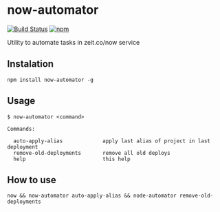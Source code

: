 # now-automator

[![Build Status](https://travis-ci.org/andreleite/now-automator.svg?branch=master)](https://travis-ci.org/andreleite/now-automator)
[![npm](https://img.shields.io/npm/v/now-automator.svg?maxAge=2592000)](https://www.npmjs.com/package/now-automator)

Utility to automate tasks in zeit.co/now service

## Instalation

```
npm install now-automator -g
```

## Usage

```
$ now-automator <command>

Commands:

  auto-apply-alias             apply last alias of project in last deployment
  remove-old-deployments       remove all old deploys
  help                         this help
```

## How to use

```
now && now-automator auto-apply-alias && node-automator remove-old-deployments
```
